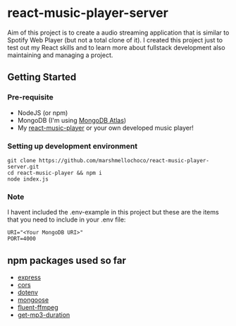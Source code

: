 # react-music-player-server

Aim of this project is to create a audio streaming application that is similar to Spotify Web Player (but not a total clone of it). I created this project just to test out my React skills and to learn more about fullstack development also maintaining and managing a project.

## Getting Started
### Pre-requisite
- NodeJS (or npm)
- MongoDB (I'm using [MongoDB Atlas](https://www.mongodb.com/cloud/atlas))
- My [react-music-player](https://github.com/marshmellochoco/react-music-player) or your own developed music player!

### Setting up development environment
```
git clone https://github.com/marshmellochoco/react-music-player-server.git
cd react-music-player && npm i
node index.js
```

### Note
I havent included the .env-example in this project but these are the items that you need to include in your .env file: 
```
URI="<Your MongoDB URI>"
PORT=4000
```

## npm packages used so far
- [express](https://www.npmjs.com/package/express)
- [cors](https://www.npmjs.com/package/cors)
- [dotenv](https://www.npmjs.com/package/dotenv)
- [mongoose](https://www.npmjs.com/package/mongoose)
- [fluent-ffmpeg](https://www.npmjs.com/package/fluent-ffmpeg)
- [get-mp3-duration](https://www.npmjs.com/package/get-mp3-duration)

